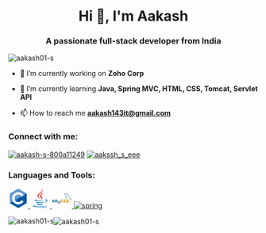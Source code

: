 
<h1 align="center">Hi 👋, I'm Aakash</h1>
<h3 align="center">A passionate full-stack developer from India</h3>

<p align="left"> <img src="https://komarev.com/ghpvc/?username=aakash01-s&label=Profile%20views&color=0e75b6&style=flat" alt="aakash01-s" /> </p>

- 🔭 I’m currently working on **Zoho Corp**

- 🌱 I’m currently learning **Java, Spring MVC, HTML, CSS, Tomcat, Servlet API**

- 📫 How to reach me **aakash143it@gmail.com**

<h3 align="left">Connect with me:</h3>
<p align="left">
<a href="https://linkedin.com/in/aakash-s-800a11249" target="blank"><img align="center" src="https://raw.githubusercontent.com/rahuldkjain/github-profile-readme-generator/master/src/images/icons/Social/linked-in-alt.svg" alt="aakash-s-800a11249" height="30" width="40" /></a>
<a href="https://www.leetcode.com/aakssh_s_eee" target="blank"><img align="center" src="https://raw.githubusercontent.com/rahuldkjain/github-profile-readme-generator/master/src/images/icons/Social/leet-code.svg" alt="aakssh_s_eee" height="30" width="40" /></a>
</p>

<h3 align="left">Languages and Tools:</h3>
<p align="left"> <a href="https://www.cprogramming.com/" target="_blank" rel="noreferrer"> <img src="https://raw.githubusercontent.com/devicons/devicon/master/icons/c/c-original.svg" alt="c" width="40" height="40"/> </a> <a href="https://www.java.com" target="_blank" rel="noreferrer"> <img src="https://raw.githubusercontent.com/devicons/devicon/master/icons/java/java-original.svg" alt="java" width="40" height="40"/> </a> <a href="https://www.mysql.com/" target="_blank" rel="noreferrer"> <img src="https://raw.githubusercontent.com/devicons/devicon/master/icons/mysql/mysql-original-wordmark.svg" alt="mysql" width="40" height="40"/> </a> <a href="https://spring.io/" target="_blank" rel="noreferrer"> <img src="https://www.vectorlogo.zone/logos/springio/springio-icon.svg" alt="spring" width="40" height="40"/> </a> </p>

<p><img align="left" src="https://github-readme-stats.vercel.app/api/top-langs?username=aakash01-s&show_icons=true&locale=en&layout=compact" alt="aakash01-s" /></p>

<p> <img align="center" src="https://github-readme-stats.vercel.app/api?username=aakash01-s&show_icons=true&locale=en" alt="aakash01-s" /></p>
